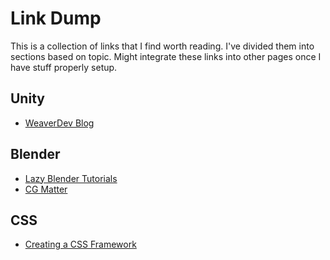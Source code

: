 Link Dump
=======

This is a collection of links that I find worth reading. I've divided them into sections based on topic. Might integrate these links into other pages once I have stuff properly setup.

Unity
---------

  * [WeaverDev Blog](https://www.weaverdev.io/)

Blender
---------

  * [Lazy Blender Tutorials](https://www.youtube.com/channel/UCbmxZRQk-X0p-TOxd6PEYJA)
  * [CG Matter](https://www.youtube.com/channel/UCy1f4m64dwCwk8CBZ_vHfPg)

CSS
---------

  * [Creating a CSS Framework](https://www.codementor.io/ismail16smakosh23/my-short-journey-building-unnamed-my-own-css-framework-csqi9o679)
